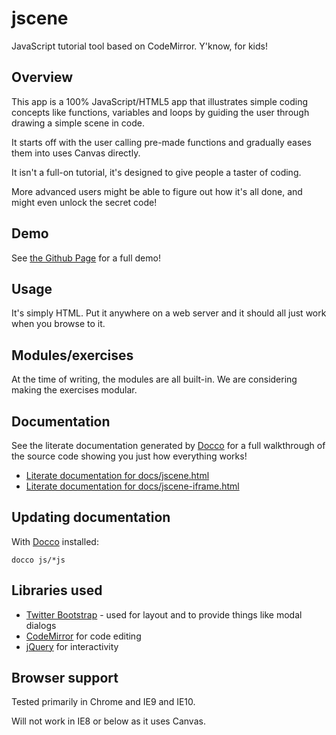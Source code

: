 jscene
======

JavaScript tutorial tool based on CodeMirror. Y'know, for kids!

Overview
--------

This app is a 100% JavaScript/HTML5 app that illustrates simple coding concepts
like functions, variables and loops by guiding the user through drawing a simple
scene in code.

It starts off with the user calling pre-made functions and gradually eases them
into uses Canvas directly.

It isn't a full-on tutorial, it's designed to give people a taster of coding.

More advanced users might be able to figure out how it's all done, and might even
unlock the secret code!

Demo
----

See [the Github Page](http://boxuk.github.io/jscene/) for a full demo!

Usage
-----

It's simply HTML. Put it anywhere on a web server and it should all just work
when you browse to it.

Modules/exercises
-----------------

At the time of writing, the modules are all built-in. We are considering making the exercises modular.

Documentation
-------------

See the literate documentation generated by [Docco](http://jashkenas.github.io/docco/) for a full walkthrough of the source code showing you just how everything works!

* [Literate documentation for docs/jscene.html](http://boxuk.github.io/jscene/docs/jscene.html)
* [Literate documentation for docs/jscene-iframe.html](http://boxuk.github.io/jscene/docs/jscene-iframe.html)

Updating documentation
----------------------

With [Docco](http://jashkenas.github.io/docco/) installed:

    docco js/*js

Libraries used
--------------

 * [Twitter Bootstrap](http://twitter.github.com/bootstrap/) - used for layout and to provide things like modal dialogs
 * [CodeMirror](http://codemirror.net/) for code editing
 * [jQuery](http://jquery.com/) for interactivity

Browser support
---------------

Tested primarily in Chrome and IE9 and IE10.

Will not work in IE8 or below as it uses Canvas.
